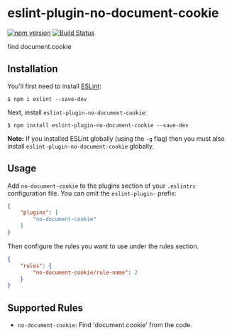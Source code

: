# eslint-plugin-no-document-cookie

[![npm version](https://badge.fury.io/js/eslint-plugin-no-document-cookie.svg)](https://badge.fury.io/js/eslint-plugin-no-document-cookie) [![Build Status](https://travis-ci.org/sota1235/eslint-plugin-no-document-cookie.svg?branch=master)](https://travis-ci.org/sota1235/eslint-plugin-no-document-cookie)

find document.cookie

## Installation

You'll first need to install [ESLint](http://eslint.org):

```
$ npm i eslint --save-dev
```

Next, install `eslint-plugin-no-document-cookie`:

```
$ npm install eslint-plugin-no-document-cookie --save-dev
```

**Note:** If you installed ESLint globally (using the `-g` flag) then you must also install `eslint-plugin-no-document-cookie` globally.

## Usage

Add `no-document-cookie` to the plugins section of your `.eslintrc` configuration file. You can omit the `eslint-plugin-` prefix:

```json
{
    "plugins": [
        "no-document-cookie"
    ]
}
```


Then configure the rules you want to use under the rules section.

```json
{
    "rules": {
        "no-document-cookie/rule-name": 2
    }
}
```

## Supported Rules

* `no-document-cookie`: Find 'document.cookie' from the code.
